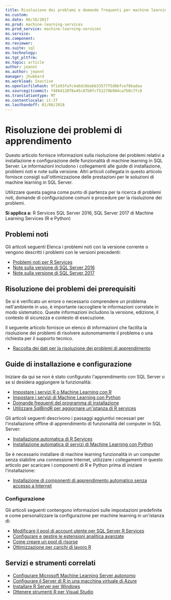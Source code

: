 ```yaml
---
title: Risoluzione dei problemi e domande frequenti per machine learning in SQL Server | Documenti Microsoft
ms.custom: 
ms.date: 06/16/2017
ms.prod: machine-learning-services
ms.prod_service: machine-learning-services
ms.service: 
ms.component: 
ms.reviewer: 
ms.suite: sql
ms.technology: 
ms.tgt_pltfrm: 
ms.topic: article
author: jeannt
ms.author: jeannt
manager: jhubbard
ms.workload: Inactive
ms.openlocfilehash: 9f1e93fafc4a6dcbbebb33577f5d6bfcef86adaa
ms.sourcegitcommit: f486d12078a45c87b0fcf52270b904ca7b0c7fc8
ms.translationtype: MT
ms.contentlocale: it-IT
ms.lasthandoff: 01/08/2018
---
```

# <a name="troubleshoot-machine-learning"></a>Risoluzione dei problemi di apprendimento

Questo articolo fornisce informazioni sulla risoluzione dei problemi relativi a installazione e configurazione delle funzionalità di machine learning in SQL Server. Le informazioni includono i collegamenti alle guide di installazione, problemi noti e note sulla versione. Altri articoli collegata in questo articolo fornisce consigli sull'ottimizzazione delle prestazioni per le soluzioni di machine learning in SQL Server.

Utilizzare questa pagina come punto di partenza per la ricerca di problemi noti, domande di configurazione comuni e procedure per la risoluzione dei problemi.

**Si applica a:** R Services SQL Server 2016, SQL Server 2017 di Machine Learning Services (R e Python)

## <a name="known-issues"></a>Problemi noti

Gli articoli seguenti Elenca i problemi noti con la versione corrente o vengono descritti i problemi con le versioni precedenti:

+ [Problemi noti per R Services](../advanced-analytics/known-issues-for-sql-server-machine-learning-services.md)
+ [Note sulla versione di SQL Server 2016](../sql-server/sql-server-2016-release-notes.md)
+ [Note sulla versione di SQL Server 2017](../sql-server/sql-server-2017-release-notes.md)

## <a name="troubleshooting-prerequisites"></a>Risoluzione dei problemi dei prerequisiti

Se si è verificato un errore o necessario comprendere un problema nell'ambiente in uso, è importante raccogliere le informazioni correlate in modo sistematico. Queste informazioni includono la versione, edizione, il contesto di sicurezza e contesto di esecuzione.

Il seguente articolo fornisce un elenco di informazioni che facilita la risoluzione dei problemi di risolvere autonomamente il problema o una richiesta per il supporto tecnico.

+ [Raccolta dei dati per la risoluzione dei problemi di apprendimento](data-collection-ml-troubleshooting-process.md)

## <a name="setup-and-configuration-guides"></a>Guide di installazione e configurazione

Iniziare da qui se non è stato configurato l'apprendimento con SQL Server o se si desidera aggiungere la funzionalità:

+ [Impostare i servizi R o Machine Learning con R](../advanced-analytics/r/set-up-sql-server-r-services-in-database.md)
+ [Impostare i servizi di Machine Learning con Python](../advanced-analytics/python/setup-python-machine-learning-services.md)
+ [Domande frequenti del programma di installazione](../advanced-analytics/r/upgrade-and-installation-faq-sql-server-r-services.md)
+ [Utilizzare SqlBindR per aggiornare un'istanza di R services](../advanced-analytics/r/use-sqlbindr-exe-to-upgrade-an-instance-of-sql-server.md)

Gli articoli seguenti descrivono i passaggi aggiuntivi necessari per l'installazione offline di apprendimento di funzionalità del computer in SQL Server:

+ [Installazione automatica di R Services](../advanced-analytics/r/unattended-installs-of-sql-server-r-services.md) 
+ [Installazione automatica di servizi di Machine Learning con Python](../advanced-analytics/python/unattended-installs-of-sql-server-python-services.md)

Se è necessario installare di machine learning funzionalità in un computer senza stabilire una connessione Internet, utilizzare i collegamenti in questo articolo per scaricare i componenti di R e Python prima di iniziare l'installazione:

+ [Installazione di componenti di apprendimento automatico senza accesso a Internet](../advanced-analytics/r/installing-ml-components-without-internet-access.md)

### <a name="configuration"></a>Configurazione

Gli articoli seguenti contengono informazioni sulle impostazioni predefinite e come personalizzare la configurazione per machine learning in un'istanza di:

+ [Modificare il pool di account utente per SQL Server R Services](../advanced-analytics/r/modify-the-user-account-pool-for-sql-server-r-services.md)  
+ [Configurare e gestire le estensioni analitica avanzate](../advanced-analytics/r/configure-and-manage-advanced-analytics-extensions.md)  
+ [Come creare un pool di risorse](r/how-to-create-a-resource-pool-for-r.md)
+ [Ottimizzazione per carichi di lavoro R](r/operationalizing-your-r-code.md)

## <a name="related-tools-and-services"></a>Servizi e strumenti correlati

+ [Configurare Microsoft Machine Learning Server autonomo](../advanced-analytics/r/create-a-standalone-r-server.md)
+ [Configurare il Server di R in una macchina virtuale di Azure](../advanced-analytics/r/provision-the-r-server-only-sql-server-2016-enterprise-vm-on-azure.md)
+ [Installare R Server per Windows](https://msdn.microsoft.com/microsoft-r/rserver-install-windows)
+ [Ottenere strumenti R per Visual Studio](https://www.visualstudio.com/vs/rtvs/)
